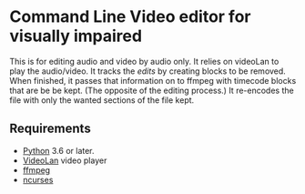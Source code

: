 # Command Line Video editor for visually impaired

This is for editing audio and video by audio only. It relies on videoLan to play the audio/video. It tracks the *edits* by creating blocks to be removed. When finished, it passes that information on to ffmpeg with timecode blocks that are be be kept. (The opposite of the editing process.) It re-encodes the file with only the wanted sections of the file kept.


## Requirements
- [Python](https://www.python.org/) 3.6 or later.
- [VideoLan](https://www.videolan.org/index.html) video player  
- [ffmpeg](https://www.ffmpeg.org/)  
- [ncurses](https://linux.die.net/man/3/ncurses)
